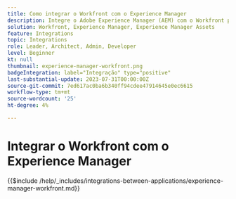 ```yaml
---
title: Como integrar o Workfront com o Experience Manager
description: Integre o Adobe Experience Manager (AEM) com o Workfront para simplificar suas operações de marketing.
solution: Workfront, Experience Manager, Experience Manager Assets
feature: Integrations
topic: Integrations
role: Leader, Architect, Admin, Developer
level: Beginner
kt: null
thumbnail: experience-manager-workfront.png
badgeIntegration: label="Integração" type="positive"
last-substantial-update: 2023-07-31T00:00:00Z
source-git-commit: 7ed617ac0ba6b340ff94cdee47914645e0ec6615
workflow-type: tm+mt
source-wordcount: '25'
ht-degree: 4%

---
```



# Integrar o Workfront com o Experience Manager

{{$include /help/_includes/integrations-between-applications/experience-manager-workfront.md}}
